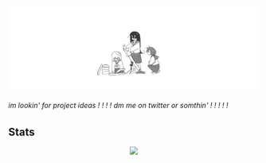 <img src="./assets/banner.png" alt="banner">
<h6>im lookin' for project ideas ! ! ! ! dm me on twitter or somthin' ! ! ! ! !</h6>

<!--
Hey, im nxxh, here's some stuff about me ig... <comment here oh yea and you should maybe like look at [this](INSERT_LINK_TO_CURRENT_PROJECT_HERE) or something... comment here>
<br>
<br>
here's what i have been working with recently:
- javascript
- html/css
- node.js

<br>

but i also kinda like work with:
- electron.js
- webview2 (go)
- sass/scss
- discord.js
-->

## Stats

<div align="center">
    <img width="500" src="https://metrics.lecoq.io/nxxh447?template=classic&lines=1&repositories=1&languages=1&isocalendar=1&repositories=100&repositories.batch=100&repositories.forks=false&repositories.affiliations=owner&isocalendar.duration=full-year&languages.limit=8&languages.threshold=0%25&languages.colors=github&languages.sections=most-used&languages.indepth=false&languages.analysis.timeout=15&languages.categories=markup%2C%20programming&languages.recent.categories=markup%2C%20programming&languages.recent.load=300&languages.recent.days=14&config.timezone=America%2FNew_York">
</div>


<!--
[![](https://github-readme-stats.vercel.app/api/top-langs/?username=nxxh447&layout=compact&card_width=1000)](https://github.com/anuraghazra/github-readme-stats)
[![](https://activity-graph.herokuapp.com/graph?username=nxxh447&bg_color=0D1117&hide_border=true&color=4B8DDA&line=4B8DDA&point=FFFFFF)](https://github.com/ashutosh00710/github-readme-activity-graph)
-->
